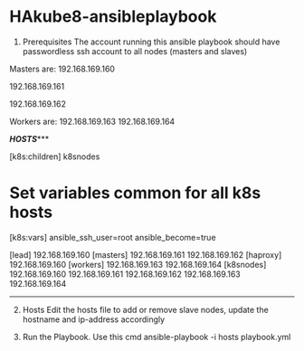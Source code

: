# HAkube8-ansibleplaybook
1) Prerequisites
The account running this ansible playbook should have passwordless ssh account to all nodes (masters and slaves)

Masters are:
192.168.169.160

192.168.169.161

192.168.169.162

Workers are:
192.168.169.163
192.168.169.164


*****HOSTS********

[k8s:children]
k8snodes

# Set variables common for all k8s hosts
[k8s:vars]
ansible_ssh_user=root
ansible_become=true

[lead]
192.168.169.160
[masters]
192.168.169.161
192.168.169.162
[haproxy]
192.168.169.160
[workers]
192.168.169.163
192.168.169.164
[k8snodes]
192.168.169.160
192.168.169.161
192.168.169.162
192.168.169.163
192.168.169.164

********************

2) Hosts
Edit the hosts file to add or remove slave nodes, update the hostname and ip-address accordingly

3) Run the Playbook. Use this cmd
ansible-playbook -i hosts playbook.yml
